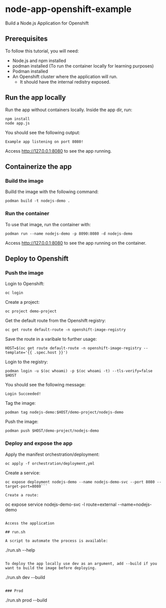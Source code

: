 # node-app-openshift-example

Build a Node.js Application for Openshift

## Prerequisites

To follow this tutorial, you will need:

- Node.js and npm installed
- podman installed (To run the container locally for learning purposes)
- Podman installed
- An Openshift cluster where the application will run.
  - It should have the internal redistry exposed.

## Run the app locally

Run the app without containers locally. Inside the app dir, run:

```
npm install
node app.js
```

You should see the following output:

```
Example app listening on port 8080!
```

Access http://127.0.0.1:8080 to see the app running.

## Containerize the app

### Build the image

Builld the image with the following command:

```
podman build -t nodejs-demo .
```

### Run the container

To use that image, run the container with:

```
podman run --name nodejs-demo -p 8090:8080 -d nodejs-demo
```

Access http://127.0.0.1:8080 to see the app running on the container.

## Deploy to Openshift

### Push the image

Login to Openshift:

```
oc login
```

Create a project:

```
oc project demo-project
```

Get the default route from the Openshift registry:

```
oc get route default-route -n openshift-image-registry
```

Save the route in a varibale to further usage:

```
HOST=$(oc get route default-route -n openshift-image-registry --template='{{ .spec.host }}')
```

Login to the registry:

```
podman login -u $(oc whoami) -p $(oc whoami -t) --tls-verify=false $HOST
```

You should see the following message:

```
Login Succeeded!
```

Tag the image:

```
podman tag nodejs-demo:$HOST/demo-project/nodejs-demo
```

Push the image:

```
podman push $HOST/demo-project/nodejs-demo
```

### Deploy and expose the app

Apply the manifest orchestration/deployment:

```
oc apply -f orchestration/deployment,yml
```

Create a service:

````
oc expose deployment nodejs-demo --name nodejs-demo-svc --port 8080 --target-port=8080```

Create a route:

````

oc expose service nodejs-demo-svc -l route=external --name=nodejs-demo

```

Access the application

## run.sh

A script to automate the process is available:

```

./run.sh --help

```

To deploy the app locally use dev as an argument, add --build if you want to build the image before deploying.

```

./run.sh dev --build

```

### Prod

```

./run.sh prod --build

```

```
